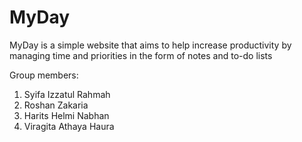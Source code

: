 # MyDay

MyDay is a simple website that aims to help increase productivity by managing time and priorities in the form of notes and to-do lists

Group members:
1. Syifa Izzatul Rahmah
2. Roshan Zakaria
3. Harits Helmi Nabhan           
4. Viragita Athaya Haura
